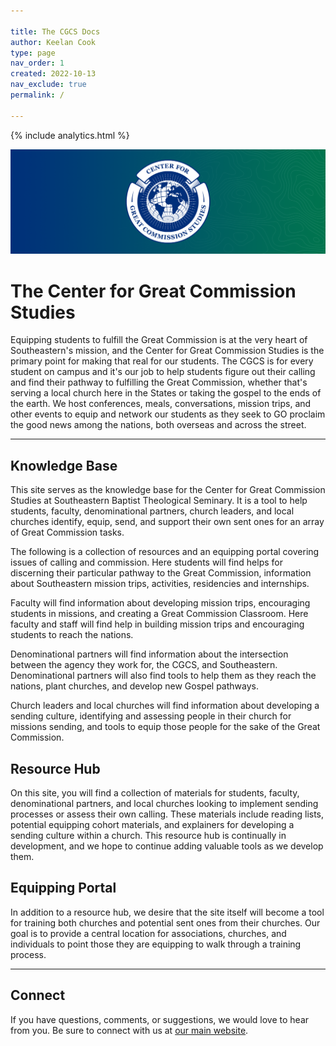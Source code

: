 ```yaml
---

title: The CGCS Docs
author: Keelan Cook
type: page
nav_order: 1
created: 2022-10-13
nav_exclude: true
permalink: /

---
```


  {% include analytics.html %}

![Pathways Banner](/assets/images/cgcs-branding/cgcs-header.png)

# The Center for Great Commission Studies
Equipping students to fulfill the Great Commission is at the very heart of Southeastern's mission, and the Center for Great Commission Studies is the primary point for making that real for our students. The CGCS is for every student on campus and it's our job to help students figure out their calling and find their pathway to fulfilling the Great Commission, whether that's serving a local church here in the States or taking the gospel to the ends of the earth. We host conferences, meals, conversations, mission trips, and other events to equip and network our students as they seek to GO proclaim the good news among the nations, both overseas and across the street.

---

## Knowledge Base
This site serves as the knowledge base for the Center for Great Commission Studies at Southeastern Baptist Theological Seminary. It is a tool to help students, faculty, denominational partners, church leaders, and local churches identify, equip, send, and support their own sent ones for an array of Great Commission tasks. 

The following is a collection of resources and an equipping portal covering issues of calling and commission. Here students will find helps for discerning their particular pathway to the Great Commission, information about Southeastern mission trips, activities, residencies and internships.

Faculty will find information about developing mission trips, encouraging students in missions, and creating a Great Commission Classroom. Here faculty and staff will find help in building mission trips and encouraging students to reach the nations.

Denominational partners will find information about the intersection between the agency they work for, the CGCS, and Southeastern. Denominational partners will also find tools to help them as they reach the nations, plant churches, and develop new Gospel pathways.

Church leaders and local churches will find information about developing a sending culture, identifying and assessing people in their church for missions sending, and tools to equip those people for the sake of the Great Commission.

## Resource Hub
On this site, you will find a collection of materials for students, faculty, denominational partners, and local churches looking to implement sending processes or assess their own calling. These materials include reading lists, potential equipping cohort materials, and explainers for developing a sending culture within a church. This resource hub is continually in development, and we hope to continue adding valuable tools as we develop them.

## Equipping Portal
In addition to a resource hub, we desire that the site itself will become a tool for training both churches and potential sent ones from their churches. Our goal is to provide a central location for associations, churches, and individuals to point those they are equipping to walk through a training process.

---

## Connect
If you have questions, comments, or suggestions, we would love to hear from you. Be sure to connect with us at [our main website](https://thecgcs.org).

